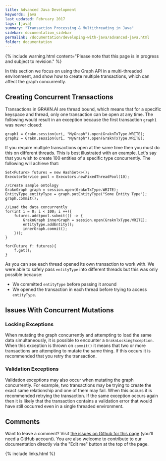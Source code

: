 ```yaml
---
title: Advanced Java Development
keywords: java
last_updated: February 2017
tags: [java]
summary: "Transaction Processing & Multithreading in Java"
sidebar: documentation_sidebar
permalink: /documentation/developing-with-java/advanced-java.html
folder: documentation
---
```


{% include warning.html content="Please note that this page is in progress and subject to revision." %}

In this section we focus on using the Graph API in a multi-threaded environment, and show how to create multiple transactions, which can affect the graph concurrently.

## Creating Concurrent Transactions

Transactions in GRAKN.AI are thread bound, which means that for a specific keyspace and thread, only one transaction can be open at any time.
The following would result in an exception because the first transaction `graph1` was never closed:

<!-- Ignored because this is designed to crash! -->
```java-test-ignore
graph1 = Grakn.session(uri, "MyGraph").open(GraknTxType.WRITE);
graph2 = Grakn.session(uri, "MyGraph").open(GraknTxType.WRITE);
```

If you require multiple transactions open at the same time then you must do this on different threads. This is best illustrated with an example. Let's say that you wish to create 100 entities of a specific type concurrently.  The following will achieve that:

<!-- Ignored because it contains a Java lambda, which Groovy doesn't support -->
```java-test-ignore
Set<Future> futures = new HashSet<>();
ExecutorService pool = Executors.newFixedThreadPool(10);

//Create sample ontology
GraknGraph graph = session.open(GraknTxType.WRITE);
EntityType entityType = graph.putEntityType("Some Entity Type");
graph.commit();

//Load the data concurrently
for(int i = 0; i < 100; i ++){
    futures.add(pool.submit(() -> {
        GraknGraph innerGraph = session.open(GraknTxType.WRITE);
        entityType.addEntity();
        innerGraph.commit();
    }));
}

for(Future f: futures){
    f.get();
}
```

As you can see each thread opened its own transaction to work with. We were able to safely pass `entityType` into different threads but this was only possible because:

* We committed `entityType` before passing it around
* We opened the transaction in each thread before trying to access `entityType`.

## Issues With Concurrent Mutations 

### Locking Exceptions

When mutating the graph concurrently and attempting to load the same data simultaneously, it is possible to encounter a `GraknLockingException`.  When this exception is thrown on `commit()` it means that two or more transactions are attempting to mutate the same thing. If this occurs it is recommended that you retry the transaction.

### Validation Exceptions

Validation exceptions may also occur when mutating the graph concurrently. For example, two transactions may be trying to create the exact same relationship and one of them may fail. When this occurs it is recommended retrying the transaction. If the same exception occurs again then it is likely that the transaction contains a validation error that would have still occurred even in a single threaded environment.

## Comments
Want to leave a comment? Visit <a href="https://github.com/graknlabs/docs/issues/23" target="_blank">the issues on Github for this page</a> (you'll need a GitHub account). You are also welcome to contribute to our documentation directly via the "Edit me" button at the top of the page.


{% include links.html %}
